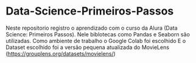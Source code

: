 # Data-Science-Primeiros-Passos
Neste repositorio registro o aprendizado com o curso da Alura (Data Science: Primeiros Passos).
Nele biblotecas como Pandas e Seaborn são utilizadas.
Como ambiente de trabalho o Google Colab foi escolhido
E o Dataset escolhido foi a versão pequena atualizada do MovieLens (https://grouplens.org/datasets/movielens/)
